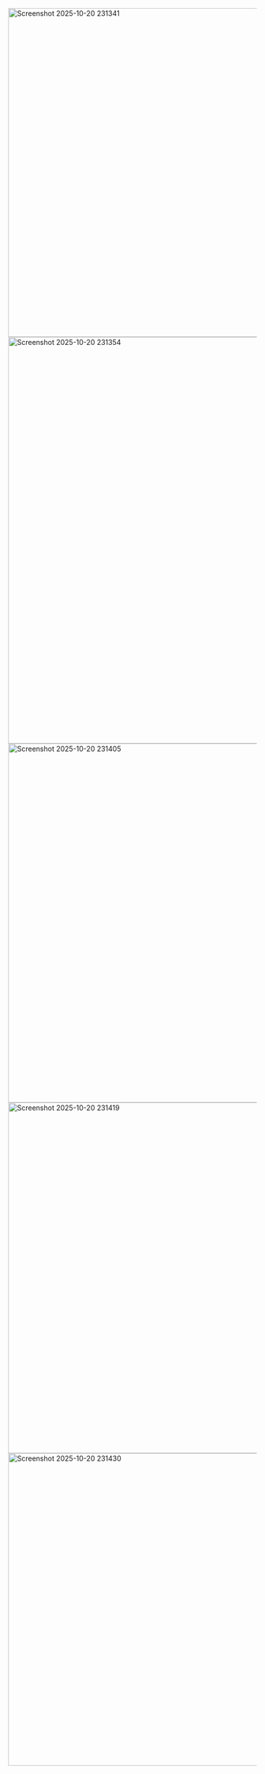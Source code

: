 <img width="1831" height="665" alt="Screenshot 2025-10-20 231341" src="https://github.com/user-attachments/assets/d5496b16-278f-42be-a92a-6ca9a5f9e70d" />
<img width="1777" height="822" alt="Screenshot 2025-10-20 231354" src="https://github.com/user-attachments/assets/815e08ab-f770-4748-9b0c-ec93592e979a" />
<img width="1782" height="726" alt="Screenshot 2025-10-20 231405" src="https://github.com/user-attachments/assets/c4b12530-be81-482a-9f3d-af831f6f7341" />
<img width="945" height="709" alt="Screenshot 2025-10-20 231419" src="https://github.com/user-attachments/assets/03547b70-a344-4493-bbc0-f31c1bc4dd31" />
<img width="966" height="632" alt="Screenshot 2025-10-20 231430" src="https://github.com/user-attachments/assets/0134b9fd-8446-4bcb-8f31-99fca59fcce0" />
